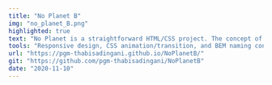 ```yaml
---
title: "No Planet B"
img: "no_planet_B.png"
highlighted: true
text: "No Planet is a straightforward HTML/CSS project. The concept of the project is around the topic of global warming. This was one of the first terms for the project for the webdesign module."
tools: "Responsive design, CSS animation/transition, and BEM naming conversion, to name a few, are all intriguing features."
url: "https://pgm-thabisadingani.github.io/NoPlanetB/"
git: "https://github.com/pgm-thabisadingani/NoPlanetB"
date: "2020-11-10"
---
```

